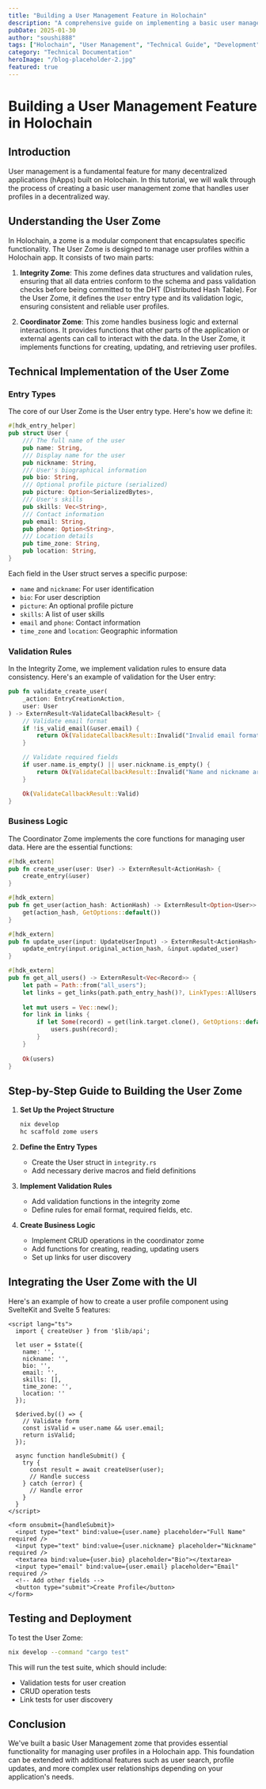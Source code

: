 ```yaml
---
title: "Building a User Management Feature in Holochain"
description: "A comprehensive guide on implementing a basic user management zome in Holochain, including entry types, validation rules, and UI integration with SvelteKit."
pubDate: 2025-01-30
author: "soushi888"
tags: ["Holochain", "User Management", "Technical Guide", "Development", "SvelteKit", "Zome"]
category: "Technical Documentation"
heroImage: "/blog-placeholder-2.jpg"
featured: true
---
```


# Building a User Management Feature in Holochain

## Introduction

User management is a fundamental feature for many decentralized applications (hApps) built on Holochain. In this tutorial, we will walk through the process of creating a basic user management zome that handles user profiles in a decentralized way.

## Understanding the User Zome

In Holochain, a zome is a modular component that encapsulates specific functionality. The User Zome is designed to manage user profiles within a Holochain app. It consists of two main parts:

1. **Integrity Zome**: This zome defines data structures and validation rules, ensuring that all data entries conform to the schema and pass validation checks before being committed to the DHT (Distributed Hash Table). For the User Zome, it defines the `User` entry type and its validation logic, ensuring consistent and reliable user profiles.

2. **Coordinator Zome**: This zome handles business logic and external interactions. It provides functions that other parts of the application or external agents can call to interact with the data. In the User Zome, it implements functions for creating, updating, and retrieving user profiles.

## Technical Implementation of the User Zome

### Entry Types

The core of our User Zome is the User entry type. Here's how we define it:

```rust
#[hdk_entry_helper]
pub struct User {
    /// The full name of the user
    pub name: String,
    /// Display name for the user
    pub nickname: String,
    /// User's biographical information
    pub bio: String,
    /// Optional profile picture (serialized)
    pub picture: Option<SerializedBytes>,
    /// User's skills
    pub skills: Vec<String>,
    /// Contact information
    pub email: String,
    pub phone: Option<String>,
    /// Location details
    pub time_zone: String,
    pub location: String,
}
```

Each field in the User struct serves a specific purpose:
- `name` and `nickname`: For user identification
- `bio`: For user description
- `picture`: An optional profile picture
- `skills`: A list of user skills
- `email` and `phone`: Contact information
- `time_zone` and `location`: Geographic information

### Validation Rules

In the Integrity Zome, we implement validation rules to ensure data consistency. Here's an example of validation for the User entry:

```rust
pub fn validate_create_user(
    _action: EntryCreationAction,
    user: User
) -> ExternResult<ValidateCallbackResult> {
    // Validate email format
    if !is_valid_email(&user.email) {
        return Ok(ValidateCallbackResult::Invalid("Invalid email format".into()));
    }

    // Validate required fields
    if user.name.is_empty() || user.nickname.is_empty() {
        return Ok(ValidateCallbackResult::Invalid("Name and nickname are required".into()));
    }

    Ok(ValidateCallbackResult::Valid)
}
```

### Business Logic

The Coordinator Zome implements the core functions for managing user data. Here are the essential functions:

```rust
#[hdk_extern]
pub fn create_user(user: User) -> ExternResult<ActionHash> {
    create_entry(&user)
}

#[hdk_extern]
pub fn get_user(action_hash: ActionHash) -> ExternResult<Option<User>> {
    get(action_hash, GetOptions::default())
}

#[hdk_extern]
pub fn update_user(input: UpdateUserInput) -> ExternResult<ActionHash> {
    update_entry(input.original_action_hash, &input.updated_user)
}

#[hdk_extern]
pub fn get_all_users() -> ExternResult<Vec<Record>> {
    let path = Path::from("all_users");
    let links = get_links(path.path_entry_hash()?, LinkTypes::AllUsers, None)?;
    
    let mut users = Vec::new();
    for link in links {
        if let Some(record) = get(link.target.clone(), GetOptions::default())? {
            users.push(record);
        }
    }
    
    Ok(users)
}
```

## Step-by-Step Guide to Building the User Zome

1. **Set Up the Project Structure**
   ```bash
   nix develop
   hc scaffold zome users
   ```

2. **Define the Entry Types**
   - Create the User struct in `integrity.rs`
   - Add necessary derive macros and field definitions

3. **Implement Validation Rules**
   - Add validation functions in the integrity zome
   - Define rules for email format, required fields, etc.

4. **Create Business Logic**
   - Implement CRUD operations in the coordinator zome
   - Add functions for creating, reading, updating users
   - Set up links for user discovery

## Integrating the User Zome with the UI

Here's an example of how to create a user profile component using SvelteKit and Svelte 5 features:

```svelte
<script lang="ts">
  import { createUser } from '$lib/api';
  
  let user = $state({
    name: '',
    nickname: '',
    bio: '',
    email: '',
    skills: [],
    time_zone: '',
    location: ''
  });

  $derived.by(() => {
    // Validate form
    const isValid = user.name && user.email;
    return isValid;
  });

  async function handleSubmit() {
    try {
      const result = await createUser(user);
      // Handle success
    } catch (error) {
      // Handle error
    }
  }
</script>

<form onsubmit={handleSubmit}>
  <input type="text" bind:value={user.name} placeholder="Full Name" required />
  <input type="text" bind:value={user.nickname} placeholder="Nickname" required />
  <textarea bind:value={user.bio} placeholder="Bio"></textarea>
  <input type="email" bind:value={user.email} placeholder="Email" required />
  <!-- Add other fields -->
  <button type="submit">Create Profile</button>
</form>
```

## Testing and Deployment

To test the User Zome:

```bash
nix develop --command "cargo test"
```

This will run the test suite, which should include:
- Validation tests for user creation
- CRUD operation tests
- Link tests for user discovery

## Conclusion

We've built a basic User Management zome that provides essential functionality for managing user profiles in a Holochain app. This foundation can be extended with additional features such as user search, profile updates, and more complex user relationships depending on your application's needs.
